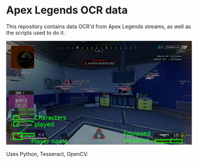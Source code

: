 Apex Legends OCR data
=====================

This repository contains data OCR'd from Apex Legends streams, as well as the scripts used to do it.

![screenshot showing extracted fields](info.jpg)

Uses Python, Tesseract, OpenCV.
